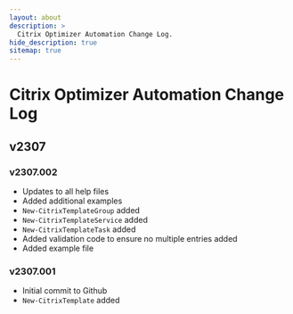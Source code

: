 ```yaml
---
layout: about
description: >
  Citrix Optimizer Automation Change Log.
hide_description: true
sitemap: true
---
```


# Citrix Optimizer Automation Change Log

## v2307

### v2307.002

- Updates to all help files
- Added additional examples
- ```New-CitrixTemplateGroup``` added
- ```New-CitrixTemplateService``` added
- ```New-CitrixTemplateTask``` added
- Added validation code to ensure no multiple entries added
- Added example file

### v2307.001

- Initial commit to Github
- ```New-CitrixTemplate``` added

